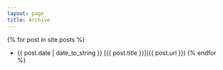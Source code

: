 ```yaml
---
layout: page
title: Archive
---
```


{% for post in site.posts %}
* {{ post.date | date_to_string }} [{{ post.title }}]({{ post.url }})
{% endfor %}
